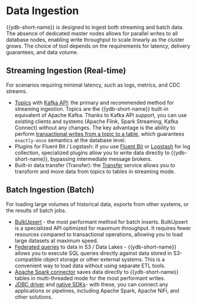 # Data Ingestion

{{ydb-short-name}} is designed to ingest both streaming and batch data. The absence of dedicated master nodes allows for parallel writes to all database nodes, enabling write throughput to scale linearly as the cluster grows. The choice of tool depends on the requirements for latency, delivery guarantees, and data volume.

## Streaming Ingestion (Real-time)

For scenarios requiring minimal latency, such as logs, metrics, and CDC streams.

* [Topics](../../../concepts/datamodel/topic.md) with [Kafka API](../../../reference/kafka-api/index.md): the primary and recommended method for streaming ingestion. Topics are the {{ydb-short-name}} built-in equivalent of Apache Kafka. Thanks to Kafka API support, you can use existing clients and systems (Apache Flink, Spark Streaming, Kafka Connect) without any changes. The key advantage is the ability to perform [transactional writes from a topic to a table](../../../concepts/datamodel/topic.md#topic-transactions), which guarantees `exactly-once` semantics at the database level.
* Plugins for Fluent Bit / Logstash: if you use [Fluent Bit](../../../integrations/ingestion/fluent-bit.md) or [Logstash](../../../integrations/ingestion/logstash.md) for log collection, specialized plugins allow you to write data directly to {{ydb-short-name}}, bypassing intermediate message brokers.
* Built-in data transfer (Transfer): the [Transfer](../../transfer.md) service allows you to transform and move data from topics to tables in streaming mode.

## Batch Ingestion (Batch)

For loading large volumes of historical data, exports from other systems, or the results of batch jobs.

* [BulkUpsert](../../../recipes/ydb-sdk/bulk-upsert.md) - the most performant method for batch inserts. BulkUpsert is a specialized API optimized for maximum throughput. It requires fewer resources compared to transactional operations, allowing you to load large datasets at maximum speed.
* [Federated queries](../../federated_query/index.md) to data in S3 / Data Lakes - {{ydb-short-name}} allows you to execute SQL queries directly against data stored in S3-compatible object storage or other external systems. This is a convenient way to load data without using separate ETL tools.
* [Apache Spark connector](../../../integrations/ingestion/spark.md) saves data directly to {{ydb-short-name}} tables in multi-threaded mode for the most performant writes.
* [JDBC driver](../../../reference/languages-and-apis/jdbc-driver/index.md) and [native SDKs](../../../reference/languages-and-apis/index.md)- with these, you can connect any applications or pipelines, including Apache Spark, Apache NiFi, and other solutions.